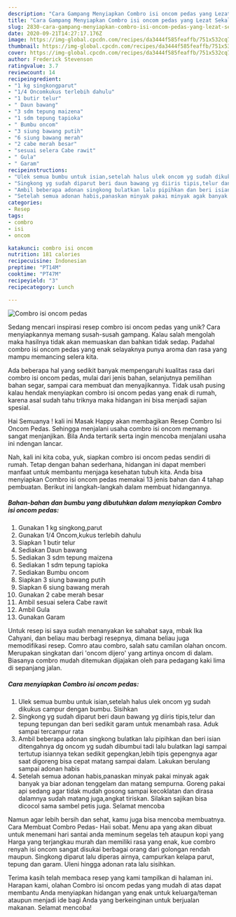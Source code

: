 ```yaml
---
description: "Cara Gampang Menyiapkan Combro isi oncom pedas yang Lezat Sekali"
title: "Cara Gampang Menyiapkan Combro isi oncom pedas yang Lezat Sekali"
slug: 2830-cara-gampang-menyiapkan-combro-isi-oncom-pedas-yang-lezat-sekali
date: 2020-09-21T14:27:17.176Z
image: https://img-global.cpcdn.com/recipes/da3444f585feaffb/751x532cq70/combro-isi-oncom-pedas-foto-resep-utama.jpg
thumbnail: https://img-global.cpcdn.com/recipes/da3444f585feaffb/751x532cq70/combro-isi-oncom-pedas-foto-resep-utama.jpg
cover: https://img-global.cpcdn.com/recipes/da3444f585feaffb/751x532cq70/combro-isi-oncom-pedas-foto-resep-utama.jpg
author: Frederick Stevenson
ratingvalue: 3.7
reviewcount: 14
recipeingredient:
- "1 kg singkongparut"
- "1/4 Oncomkukus terlebih dahulu"
- "1 butir telur"
- " Daun bawang"
- "3 sdm tepung maizena"
- "1 sdm tepung tapioka"
- " Bumbu oncom"
- "3 siung bawang putih"
- "6 siung bawang merah"
- "2 cabe merah besar"
- "sesuai selera Cabe rawit"
- " Gula"
- " Garam"
recipeinstructions:
- "Ulek semua bumbu untuk isian,setelah halus ulek oncom yg sudah dikukus campur dengan bumbu. Sisihkan"
- "Singkong yg sudah diparut beri daun bawang yg diiris tipis,telur dan tepung tepungan dan beri sedikit garam untuk menambah rasa. Aduk sampai tercampur rata"
- "Ambil beberapa adonan singkong bulatkan lalu pipihkan dan beri isian ditengahnya dg oncom yg sudah dibumbui tadi lalu bulatkan lagi sampai tertutup isiannya tekan sedikit gepengkan,lebih tipis gepengnya agar saat digoreng bisa cepat matang sampai dalam. Lakukan berulang sampai adonan habis"
- "Setelah semua adonan habis,panaskan minyak pakai minyak agak banyak ya biar adonan tenggelam dan matang sempurna. Goreng pakai api sedang agar tidak mudah gosong sampai kecoklatan dan dirasa dalamnya sudah matang juga,angkat tiriskan. Silakan sajikan bisa dicocol sama sambel petis juga. Selamat mencoba"
categories:
- Resep
tags:
- combro
- isi
- oncom

katakunci: combro isi oncom 
nutrition: 181 calories
recipecuisine: Indonesian
preptime: "PT14M"
cooktime: "PT47M"
recipeyield: "3"
recipecategory: Lunch

---
```



![Combro isi oncom pedas](https://img-global.cpcdn.com/recipes/da3444f585feaffb/751x532cq70/combro-isi-oncom-pedas-foto-resep-utama.jpg)

Sedang mencari inspirasi resep combro isi oncom pedas yang unik? Cara menyiapkannya memang susah-susah gampang. Kalau salah mengolah maka hasilnya tidak akan memuaskan dan bahkan tidak sedap. Padahal combro isi oncom pedas yang enak selayaknya punya aroma dan rasa yang mampu memancing selera kita.

Ada beberapa hal yang sedikit banyak mempengaruhi kualitas rasa dari combro isi oncom pedas, mulai dari jenis bahan, selanjutnya pemilihan bahan segar, sampai cara membuat dan menyajikannya. Tidak usah pusing kalau hendak menyiapkan combro isi oncom pedas yang enak di rumah, karena asal sudah tahu triknya maka hidangan ini bisa menjadi sajian spesial.

Hai Semuanya ! kali ini Masak Happy akan membagikan Resep Combro Isi Oncom Pedas. Sehingga menjalani usaha combro isi oncom memang sangat menjanjikan. Bila Anda tertarik serta ingin mencoba menjalani usaha ini ndengan lancar.


Nah, kali ini kita coba, yuk, siapkan combro isi oncom pedas sendiri di rumah. Tetap dengan bahan sederhana, hidangan ini dapat memberi manfaat untuk membantu menjaga kesehatan tubuh kita. Anda bisa menyiapkan Combro isi oncom pedas memakai 13 jenis bahan dan 4 tahap pembuatan. Berikut ini langkah-langkah dalam membuat hidangannya.

<!--inarticleads1-->

##### Bahan-bahan dan bumbu yang dibutuhkan dalam menyiapkan Combro isi oncom pedas:

1. Gunakan 1 kg singkong,parut
1. Gunakan 1/4 Oncom,kukus terlebih dahulu
1. Siapkan 1 butir telur
1. Sediakan  Daun bawang
1. Sediakan 3 sdm tepung maizena
1. Sediakan 1 sdm tepung tapioka
1. Sediakan  Bumbu oncom
1. Siapkan 3 siung bawang putih
1. Siapkan 6 siung bawang merah
1. Gunakan 2 cabe merah besar
1. Ambil sesuai selera Cabe rawit
1. Ambil  Gula
1. Gunakan  Garam


Untuk resep isi saya sudah menanyakan ke sahabat saya, mbak Ika Cahyani, dan beliau mau berbagi resepnya, dimana beliau juga memodifikasi resep. Comro atau combro, salah satu camilan olahan oncom. Merupakan singkatan dari &#39;oncom dijero&#39; yang artinya oncom di dalam. Biasanya combro mudah ditemukan dijajakan oleh para pedagang kaki lima di sepanjang jalan. 

<!--inarticleads2-->

##### Cara menyiapkan Combro isi oncom pedas:

1. Ulek semua bumbu untuk isian,setelah halus ulek oncom yg sudah dikukus campur dengan bumbu. Sisihkan
1. Singkong yg sudah diparut beri daun bawang yg diiris tipis,telur dan tepung tepungan dan beri sedikit garam untuk menambah rasa. Aduk sampai tercampur rata
1. Ambil beberapa adonan singkong bulatkan lalu pipihkan dan beri isian ditengahnya dg oncom yg sudah dibumbui tadi lalu bulatkan lagi sampai tertutup isiannya tekan sedikit gepengkan,lebih tipis gepengnya agar saat digoreng bisa cepat matang sampai dalam. Lakukan berulang sampai adonan habis
1. Setelah semua adonan habis,panaskan minyak pakai minyak agak banyak ya biar adonan tenggelam dan matang sempurna. Goreng pakai api sedang agar tidak mudah gosong sampai kecoklatan dan dirasa dalamnya sudah matang juga,angkat tiriskan. Silakan sajikan bisa dicocol sama sambel petis juga. Selamat mencoba


Namun agar lebih bersih dan sehat, kamu juga bisa mencoba membuatnya. Cara Membuat Combro Pedas- Haii sobat. Menu apa yang akan dibuat untuk menemani hari santai anda meminum segelas teh ataupun kopi yang Harga yang terjangkau murah dan memiliki rasa yang enak, kue combro renyah isi oncom sangat disukai berbagai orang dari golongan rendah maupun. Singkong diparut lalu diperas airnya, campurkan kelapa parut, tepung dan garam. Uleni hingga adonan rata lalu sisihkan. 

Terima kasih telah membaca resep yang kami tampilkan di halaman ini. Harapan kami, olahan Combro isi oncom pedas yang mudah di atas dapat membantu Anda menyiapkan hidangan yang enak untuk keluarga/teman ataupun menjadi ide bagi Anda yang berkeinginan untuk berjualan makanan. Selamat mencoba!
